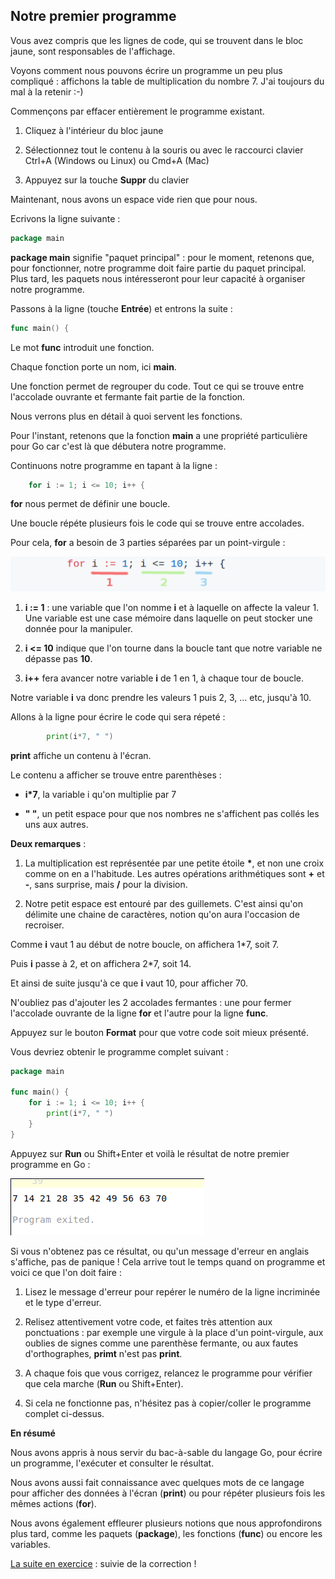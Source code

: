 ## Notre premier programme

Vous avez compris que les lignes de code, qui se trouvent dans le bloc jaune, sont responsables de l'affichage. 

Voyons comment nous pouvons écrire un programme un peu plus compliqué : affichons la table de multiplication du nombre 7. J'ai toujours du mal à la retenir :-)

Commençons par effacer entièrement le programme existant.

1. Cliquez à l'intérieur du bloc jaune

2. Sélectionnez tout le contenu à la souris ou avec le raccourci clavier Ctrl+A (Windows ou Linux) ou Cmd+A (Mac)

3. Appuyez sur la touche **Suppr** du clavier

Maintenant, nous avons un espace vide rien que pour nous.

Ecrivons la ligne suivante :

```go
package main
```

**package main** signifie "paquet principal" : pour le moment, retenons que, pour fonctionner, notre programme doit faire partie du paquet principal. Plus tard, les paquets nous intéresseront pour leur capacité à organiser notre programme.

Passons à la ligne (touche **Entrée**) et entrons la suite : 

```go
func main() {
```

Le mot **func** introduit une fonction. 

Chaque fonction porte un nom, ici **main**.

Une fonction permet de regrouper du code. Tout ce qui se trouve entre l'accolade ouvrante et fermante fait partie de la fonction.

Nous verrons plus en détail à quoi servent les fonctions.

Pour l'instant, retenons que la fonction **main** a une propriété particulière pour Go car c'est là que débutera notre programme.

Continuons notre programme en tapant à la ligne :

```go
	for i := 1; i <= 10; i++ {
```

**for** nous permet de définir une boucle. 

Une boucle répéte plusieurs fois le code qui se trouve entre accolades.

Pour cela, **for** a besoin de 3 parties séparées par un point-virgule :

![for expliqué](../assets/01_for.png)

1. **i := 1** : une variable que l'on nomme **i** et à laquelle on affecte la valeur 1. Une variable est une case mémoire dans laquelle on peut stocker une donnée pour la manipuler.

2. **i <= 10** indique que l'on tourne dans la boucle tant que notre variable ne dépasse pas **10**.

3. **i++** fera avancer notre variable **i** de 1 en 1, à chaque tour de boucle.

Notre variable **i** va donc prendre les valeurs 1 puis 2, 3, ... etc, jusqu'à 10.

Allons à la ligne pour écrire le code qui sera répeté :

```go
		print(i*7, " ")
```

**print** affiche un contenu à l'écran. 

Le contenu a afficher se trouve entre parenthèses :

* **i*7**, la variable i qu'on multiplie par 7

* **" "**, un petit espace pour que nos nombres ne s'affichent pas collés les uns aux autres.

**Deux remarques** : 

1. La multiplication est représentée par une petite étoile **\***, et non une croix comme on en a l'habitude. Les autres opérations arithmétiques sont **+** et **-**, sans surprise, mais **/** pour la division. 

2. Notre petit espace est entouré par des guillemets. C'est ainsi qu'on délimite une chaine de caractères, notion qu'on aura l'occasion de recroiser.

Comme **i** vaut 1 au début de notre boucle, on affichera 1*7, soit 7.

Puis **i** passe à 2, et on affichera 2*7, soit 14.

Et ainsi de suite jusqu'à ce que **i** vaut 10, pour afficher 70.

N'oubliez pas d'ajouter les 2 accolades fermantes : une pour fermer l'accolade ouvrante de la ligne **for** et l'autre pour la ligne **func**.

Appuyez sur le bouton **Format** pour que votre code soit mieux présenté.

Vous devriez obtenir le programme complet suivant :

```go
package main

func main() {
	for i := 1; i <= 10; i++ {
		print(i*7, " ")
	}
}
```

Appuyez sur **Run** ou Shift+Enter et voilà le résultat de notre premier programme en Go :

![table_de_7](../assets/01_table_de_7.png) 

Si vous n'obtenez pas ce résultat, ou qu'un message d'erreur en anglais s'affiche, pas de panique ! Cela arrive tout le temps quand on programme et voici ce que l'on doit faire :

1. Lisez le message d'erreur pour repérer le numéro de la ligne incriminée et le type d'erreur.

2. Relisez attentivement votre code, et faites très attention aux ponctuations : par exemple une virgule à la place d'un point-virgule, aux oublies de signes comme une parenthèse fermante, ou aux fautes d'orthographes, **primt** n'est pas **print**.

3. A chaque fois que vous corrigez, relancez le programme pour 
vérifier que cela marche (**Run** ou Shift+Enter).

4. Si cela ne fonctionne pas, n'hésitez pas à copier/coller le programme complet ci-dessus.

__En résumé__

Nous avons appris à nous servir du bac-à-sable du langage Go, pour écrire un programme, l'exécuter et consulter le résultat.

Nous avons aussi fait connaissance avec quelques mots de ce langage pour afficher des données à l'écran (**print**) ou pour répéter plusieurs fois les mêmes actions (**for**).

Nous avons également effleurer plusieurs notions que nous approfondirons plus tard, comme les paquets (**package**), les fonctions (**func**) ou encore les variables.

[La suite en exercice](./01_30_Exercices.md) : suivie de la correction !

